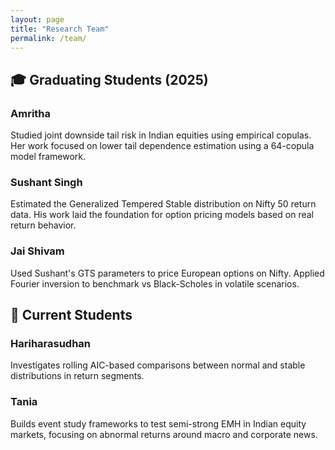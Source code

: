 ```yaml
---
layout: page
title: "Research Team"
permalink: /team/
---
```


## 🎓 Graduating Students (2025)

### **Amritha**

Studied joint downside tail risk in Indian equities using empirical copulas. Her work focused on lower tail dependence estimation using a 64-copula model framework.

### **Sushant Singh**

Estimated the Generalized Tempered Stable distribution on Nifty 50 return data. His work laid the foundation for option pricing models based on real return behavior.

### **Jai Shivam**

Used Sushant's GTS parameters to price European options on Nifty. Applied Fourier inversion to benchmark vs Black-Scholes in volatile scenarios.

## 📘 Current Students

### **Hariharasudhan**

Investigates rolling AIC-based comparisons between normal and stable distributions in return segments.

### **Tania**

Builds event study frameworks to test semi-strong EMH in Indian equity markets, focusing on abnormal returns around macro and corporate news.
